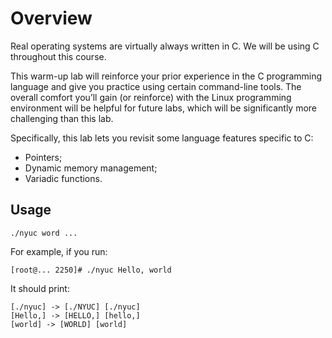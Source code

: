 # Overview
Real operating systems are virtually always written in C. We will be using C throughout this course.

This warm-up lab will reinforce your prior experience in the C programming language and give you practice using certain command-line tools. The overall comfort you’ll gain (or reinforce) with the Linux programming environment will be helpful for future labs, which will be significantly more challenging than this lab.

Specifically, this lab lets you revisit some language features specific to C:

- Pointers;
- Dynamic memory management;
- Variadic functions.

## Usage
```
./nyuc word ...
```
For example, if you run:
```
[root@... 2250]# ./nyuc Hello, world
```
It should print:
```
[./nyuc] -> [./NYUC] [./nyuc]
[Hello,] -> [HELLO,] [hello,]
[world] -> [WORLD] [world]
```